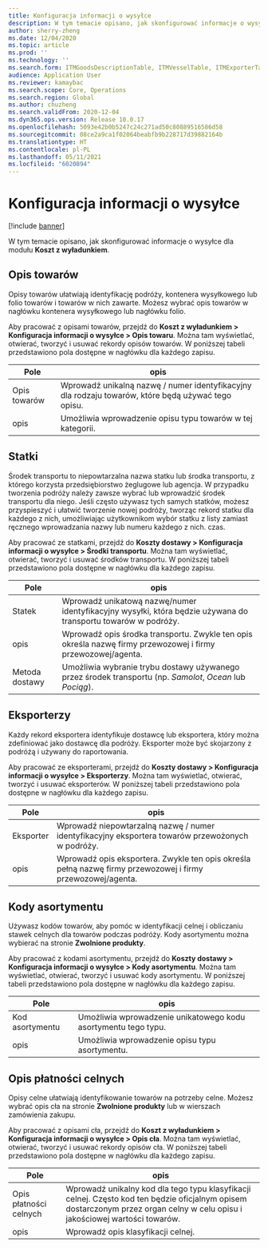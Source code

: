 ```yaml
---
title: Konfiguracja informacji o wysyłce
description: W tym temacie opisano, jak skonfigurować informacje o wysyłce dla modułu Koszt z wyładunkiem.
author: sherry-zheng
ms.date: 12/04/2020
ms.topic: article
ms.prod: ''
ms.technology: ''
ms.search.form: ITMGoodsDescriptionTable, ITMVesselTable, ITMExporterTable, ITMCommodityCodeTable, ITMCustomsDescription
audience: Application User
ms.reviewer: kamaybac
ms.search.scope: Core, Operations
ms.search.region: Global
ms.author: chuzheng
ms.search.validFrom: 2020-12-04
ms.dyn365.ops.version: Release 10.0.17
ms.openlocfilehash: 5093e42b0b5247c24c271ad50c80889516586d58
ms.sourcegitcommit: 08ce2a9ca1f02064beabfb9b228717d39882164b
ms.translationtype: HT
ms.contentlocale: pl-PL
ms.lasthandoff: 05/11/2021
ms.locfileid: "6020894"
---
```

# <a name="shipping-information-setup"></a>Konfiguracja informacji o wysyłce

[!include [banner](../../includes/banner.md)]

W tym temacie opisano, jak skonfigurować informacje o wysyłce dla modułu **Koszt z wyładunkiem**.

## <a name="description-of-goods"></a><a name="description-of-goods"></a>Opis towarów

Opisy towarów ułatwiają identyfikację podróży, kontenera wysyłkowego lub folio towarów i towarów w nich zawarte. Możesz wybrać opis towarów w nagłówku kontenera wysyłkowego lub nagłówku folio.

Aby pracować z opisami towarów, przejdź do **Koszt z wyładunkiem \> Konfiguracja informacji o wysyłce \> Opis towaru**. Można tam wyświetlać, otwierać, tworzyć i usuwać rekordy opisów towarów. W poniższej tabeli przedstawiono pola dostępne w nagłówku dla każdego zapisu.

| Pole | opis |
|---|---|
| Opis towarów | Wprowadź unikalną nazwę / numer identyfikacyjny dla rodzaju towarów, które będą używać tego opisu. |
| opis | Umożliwia wprowadzenie opisu typu towarów w tej kategorii. |

## <a name="vessels"></a><a name="vessels"></a>Statki

Środek transportu to niepowtarzalna nazwa statku lub środka transportu, z którego korzysta przedsiębiorstwo żeglugowe lub agencja. W przypadku tworzenia podróży należy zawsze wybrać lub wprowadzić środek transportu dla niego. Jeśli często używasz tych samych statków, możesz przyspieszyć i ułatwić tworzenie nowej podróży, tworząc rekord statku dla każdego z nich, umożliwiając użytkownikom wybór statku z listy zamiast ręcznego wprowadzania nazwy lub numeru każdego z nich. czas.

Aby pracować ze statkami, przejdź do **Koszty dostawy \> Konfiguracja informacji o wysyłce \> Środki transportu**. Można tam wyświetlać, otwierać, tworzyć i usuwać środków transportu. W poniższej tabeli przedstawiono pola dostępne w nagłówku dla każdego zapisu.

| Pole | opis |
|---|---|
| Statek | Wprowadź unikatową nazwę/numer identyfikacyjny wysyłki, która będzie używana do transportu towarów w podróży. |
| opis | Wprowadź opis środka transportu. Zwykle ten opis określa nazwę firmy przewozowej i firmy przewozowej/agenta. |
| Metoda dostawy | Umożliwia wybranie trybu dostawy używanego przez środek transportu (np. _Samolot_, _Ocean_ lub _Pociąg_). |

## <a name="exporters"></a>Eksporterzy

Każdy rekord eksportera identyfikuje dostawcę lub eksportera, który można zdefiniować jako dostawcę dla podróży. Eksporter może być skojarzony z podróżą i używany do raportowania.

Aby pracować ze eksporterami, przejdź do **Koszty dostawy \> Konfiguracja informacji o wysyłce \> Eksporterzy**. Można tam wyświetlać, otwierać, tworzyć i usuwać eksporterów. W poniższej tabeli przedstawiono pola dostępne w nagłówku dla każdego zapisu.

| Pole | opis |
|---|---|
| Eksporter | Wprowadź niepowtarzalną nazwę / numer identyfikacyjny eksportera towarów przewożonych w podróży. |
| opis | Wprowadź opis eksportera. Zwykle ten opis określa pełną nazwę firmy przewozowej i firmy przewozowej/agenta. |

## <a name="commodity-codes"></a>Kody asortymentu

Używasz kodów towarów, aby pomóc w identyfikacji celnej i obliczaniu stawek celnych dla towarów podczas podróży. Kody asortymentu można wybierać na stronie **Zwolnione produkty**.

Aby pracować z kodami asortymentu, przejdź do **Koszty dostawy \> Konfiguracja informacji o wysyłce \> Kody asortymentu**. Można tam wyświetlać, otwierać, tworzyć i usuwać kody asortymentu. W poniższej tabeli przedstawiono pola dostępne w nagłówku dla każdego zapisu.

| Pole | opis |
|---|---|
| Kod asortymentu | Umożliwia wprowadzenie unikatowego kodu asortymentu tego typu. |
| opis | Umożliwia wprowadzenie opisu typu asortymentu. |

## <a name="customs-description"></a>Opis płatności celnych

Opisy celne ułatwiają identyfikowanie towarów na potrzeby celne. Możesz wybrać opis cła na stronie **Zwolnione produkty** lub w wierszach zamówienia zakupu.

Aby pracować z opisami cła, przejdź do **Koszt z wyładunkiem \> Konfiguracja informacji o wysyłce \> Opis cła**. Można tam wyświetlać, otwierać, tworzyć i usuwać rekordy opisów cła. W poniższej tabeli przedstawiono pola dostępne w nagłówku dla każdego zapisu.

| Pole | opis |
|---|---|
| Opis płatności celnych | Wprowadź unikalny kod dla tego typu klasyfikacji celnej. Często kod ten będzie oficjalnym opisem dostarczonym przez organ celny w celu opisu i jakościowej wartości towarów. |
| opis | Wprowadź opis klasyfikacji celnej. |
